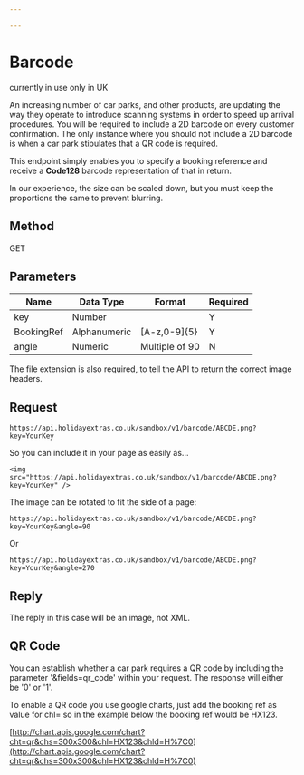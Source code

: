 ```yaml
---

---
```


# Barcode

currently in use only in UK

An increasing number of car parks, and other products, are updating the way they operate to introduce scanning systems in order to speed up arrival procedures. You will be required to include a 2D barcode on every customer confirmation. The only instance where you should not include a 2D barcode is when a car park stipulates that a QR code is required.

This endpoint simply enables you to specify a booking reference and receive a **Code128** barcode representation of that in return.

In our experience, the size can be scaled down, but you must keep the proportions the same to prevent blurring.
## Method

GET


## Parameters

 | Name       | Data Type    | Format         | Required |
 | ----       | ---------    | ------         | -------- |
 | key        | Number       |                | Y        |
 | BookingRef | Alphanumeric | [A-z,0-9]{5}   | Y        |
 | angle      | Numeric      | Multiple of 90 | N        |


The file extension is also required, to tell the API to return the correct image headers.

## Request

```
https://api.holidayextras.co.uk/sandbox/v1/barcode/ABCDE.png?key=YourKey
```

So you can include it in your page as easily as...

```
<img src="https://api.holidayextras.co.uk/sandbox/v1/barcode/ABCDE.png?key=YourKey" />
```


The image can be rotated to fit the side of a page:

```
https://api.holidayextras.co.uk/sandbox/v1/barcode/ABCDE.png?key=YourKey&angle=90
```
Or
```
https://api.holidayextras.co.uk/sandbox/v1/barcode/ABCDE.png?key=YourKey&angle=270
```


## Reply

The reply in this case will be an image, not XML.

## QR Code

You can establish whether a car park requires a QR code by including the parameter '&fields=qr_code' within your request. The response will either be '0' or '1'.

To enable a QR code you use google charts, just add the booking ref as value for chl=  ​so in the example below the booking ref would be HX123.​

[http://chart.apis.google.com/chart?cht=qr&chs=300x300&chl=HX123&chld=H%7C0](http://chart.apis.google.com/chart?cht=qr&chs=300x300&chl=HX123&chld=H%7C0)
